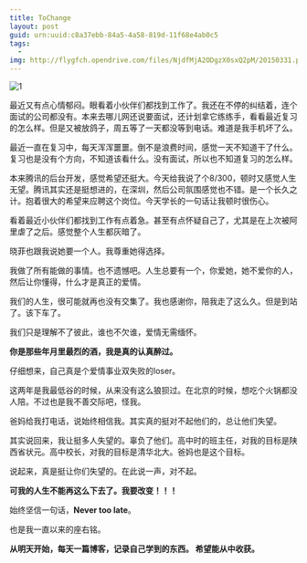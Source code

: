```yaml
---
title: ToChange
layout: post
guid: urn:uuid:c8a37ebb-84a5-4a58-819d-11f68e4ab0c5
tags:
  - 
img: http://flygfch.opendrive.com/files/NjdfMjA2ODgzX0sxQ2pM/20150331.png
---
```



![1](http://flygfch.opendrive.com/files/NjdfNl9EMWZ4SQ/1.png)


最近又有点心情郁闷。眼看着小伙伴们都找到工作了。我还在不停的纠结着，连个面试的公司都没有。本来去哪儿网还说要面试，还计划拿它练练手，看看最近复习的怎么样。但是又被放鸽子，周五等了一天都没等到电话。难道是我手机坏了么。

最近一直在复习中，每天浑浑噩噩。倒不是浪费时间，感觉一天不知道干了什么。复习也是没有个方向，不知道该看什么。没有面试，所以也不知道复习的怎么样。

本来腾讯的后台开发，感觉希望还挺大。今天给我说了个8/300，顿时又感觉人生无望。腾讯其实还是挺想进的，在深圳，然后公司氛围感觉也不错。是一个长久之计。抱着很大的希望来应聘这个岗位。今天学长的一句话让我顿时很伤心。

看着最近小伙伴们都找到工作有点着急。甚至有点怀疑自己了，尤其是在上次被阿里虐了之后。感觉整个人生都灰暗了。


晓菲也跟我说她要一个人。我尊重她得选择。

我做了所有能做的事情。也不遗憾吧。人生总要有一个，你爱她，她不爱你的人，然后让你懂得，什么才是真正的爱情。

我们的人生，很可能就再也没有交集了。我也感谢你，陪我走了这么久。但是到站了。该下车了。

我们只是理解不了彼此，谁也不欠谁，爱情无需缅怀。

**你是那些年月里最烈的酒，我是真的认真醉过。**

仔细想来，自己真是个爱情事业双失败的loser。

这两年是我最低谷的时候，从来没有这么狼狈过。在北京的时候，想吃个火锅都没人陪。不过也是我不善交际吧，怪我。

爸妈给我打电话，说始终相信我。其实真的挺对不起他们的，总让他们失望。

其实说回来，我让挺多人失望的。辜负了他们。高中时的班主任，对我的目标是陕西省状元。高中校长，对我的目标是清华北大。爸妈也是这个目标。

说起来，真是挺让你们失望的。在此说一声，对不起。

**可我的人生不能再这么下去了。我要改变！！！**

始终坚信一句话，**Never too late**。

也是我一直以来的座右铭。


**从明天开始，每天一篇博客，记录自己学到的东西。
希望能从中收获。**




